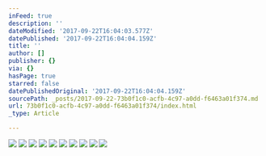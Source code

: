 ```yaml
---
inFeed: true
description: ''
dateModified: '2017-09-22T16:04:03.577Z'
datePublished: '2017-09-22T16:04:04.159Z'
title: ''
author: []
publisher: {}
via: {}
hasPage: true
starred: false
datePublishedOriginal: '2017-09-22T16:04:04.159Z'
sourcePath: _posts/2017-09-22-73b0f1c0-acfb-4c97-a0dd-f6463a01f374.md
url: 73b0f1c0-acfb-4c97-a0dd-f6463a01f374/index.html
_type: Article

---
```

![](https://the-grid-user-content.s3-us-west-2.amazonaws.com/ccf0c0a9-bb75-4cee-bcd6-7e400597122b.jpg)
![](https://the-grid-user-content.s3-us-west-2.amazonaws.com/e7f6638b-b4d1-46b3-869e-f8c9947ac083.jpg)
![](https://the-grid-user-content.s3-us-west-2.amazonaws.com/3e0e08ed-2e17-417f-ba9b-9bf910bfc562.jpg)
![](https://the-grid-user-content.s3-us-west-2.amazonaws.com/e76ecb77-d8e9-4599-8e7b-e378516d12d7.jpg)
![](https://the-grid-user-content.s3-us-west-2.amazonaws.com/6aee7392-c6e4-4aee-b3f7-2d9bfb4f60d0.jpg)
![](https://the-grid-user-content.s3-us-west-2.amazonaws.com/2bb8cc1d-16ee-4e61-971e-748d8d191a56.jpg)
![](https://the-grid-user-content.s3-us-west-2.amazonaws.com/022d9e14-d7a3-46c9-86e2-69fa0e609d23.jpg)
![](https://the-grid-user-content.s3-us-west-2.amazonaws.com/92ebffaa-d50f-4e59-802f-2fd0ea5129f9.jpg)
![](https://the-grid-user-content.s3-us-west-2.amazonaws.com/171ca303-3dec-4d92-a0a8-e2eced5a6208.jpg)
![](https://the-grid-user-content.s3-us-west-2.amazonaws.com/dc37f340-aa75-4cd0-86b8-52d7bfda52ee.jpg)